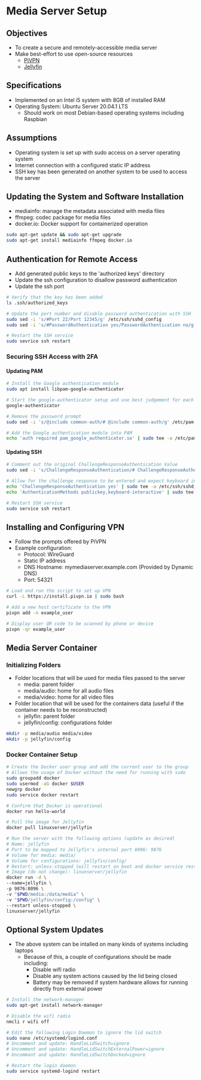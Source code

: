 # Media Server Setup

## Objectives

- To create a secure and remotely-accessible media server
- Make best-effort to use open-source resources
  - [PiVPN](https://github.com/pivpn/pivpn)
  - [Jellyfin](https://jellyfin.org/)

## Specifications

- Implemented on an Intel i5 system with 8GB of installed RAM
- Operating System: Ubuntu Server 20.04.1 LTS
  - Should work on most Debian-based operating systems including Raspbian

## Assumptions

- Operating system is set up with sudo access on a server operating system
- Internet connection with a configured static IP address
- SSH key has been generated on another system to be used to access the server

## Updating the System and Software Installation

- mediainfo: manage the metadata associated with media files
- ffmpeg: codec package for media files
- docker.io: Docker support for containerized operation

```bash
sudo apt-get update && sudo apt-get upgrade
sudo apt-get install mediainfo ffmpeg docker.io
```

## Authentication for Remote Access

- Add generated public keys to the 'authorized keys' directory
- Update the ssh configuration to disallow password authentication
- Update the ssh port

```bash
# Verify that the key has been added
ls .ssh/authorized_keys

# Update the port number and disable password authentication with SSH
sudo sed -i 's/#Port 22/Port 12345/g' /etc/ssh/sshd_config
sudo sed -i 's/#PasswordAuthentication yes/PasswordAuthentication no/g' /etc/ssh/sshd_config

# Restart the SSH service
sudo sevrice ssh restart
```

### Securing SSH Access with 2FA

#### Updating PAM

```bash
# Install the Google authentication module
sudo apt install libpam-google-authenticator

# Start the google-authenticator setup and use best judgement for each step
google-authenticator

# Remove the password prompt
sudo sed -i 's/@include common-auth/# @include common-auth/g' /etc/pam.d/sshd

# Add the Google authentication module into PAM
echo 'auth required pam_google_authenticator.so' | sudo tee -a /etc/pam.d/sshd
```

#### Updating SSH

```bash
# Comment out the original ChallengeResponseAuthentication Value
sudo sed -i 's/ChallengeResponseAuthentication/# ChallengeResponseAuthentication/g' /etc/ssh/sshd_config

# Allow for the challenge response to be entered and expect keyboard input during authentication
echo 'ChallengeResponseAuthentication yes' | sudo tee -a /etc/ssh/sshd_config
echo 'AuthenticationMethods publickey,keyboard-interactive' | sudo tee -a /etc/ssh/sshd_config

# Restart SSH service
sudo service ssh restart
```

## Installing and Configuring VPN

- Follow the prompts offered by PiVPN
- Example configuration:
  - Protocol: WireGuard
  - Static IP address
  - DNS Hostname: mymediaserver.example.com (Provided by Dynamic DNS)
  - Port: 54321

```bash
# Load and run the script to set up VPN
curl -L https://install.pivpn.io | sudo bash

# Add a new host certificate to the VPN
pivpn add -n example_user

# Display user QR code to be scanned by phone or device
pivpn -qr example_user
```

## Media Server Container

### Initializing Folders

- Folder locations that will be used for media files passed to the server
  - media: parent folder
  - media/audio: home for all audio files
  - media/video: home for all video files
- Folder location that will be used for the containers data (useful if the container needs to be reconstructed)
  - jellyfin: parent folder
  - jellyfin/config: configurations folder

```bash
mkdir -p media/audio media/video
mkdir -p jellyfin/config
```

### Docker Container Setup

```bash
# Create the Docker user group and add the current user to the group
# Allows the usage of Docker without the need for running with sudo
sudo groupadd docker
sudo usermod -aG docker $USER
newgrp docker
sudo service docker restart

# Confirm that Docker is operational
docker run hello-world

# Pull the image for Jellyfin
docker pull linuxserver/jellyfin

# Run the server with the following options (update as desired)
# Name: jellyfin
# Port to be mapped to Jellyfin's internal port 8096: 9876
# Volume for media: media/
# Volume for configurations: jellyfin/config/
# Restart: unless-stopped (will restart on boot and docker service restert)
# Image (do not change): linuxserver/jellyfin
docker run -d \
--name=jellyfin \
-p 9876:8096 \
-v "$PWD/media:/data/media" \
-v "$PWD/jellyfin/config:/config" \
--restart unless-stopped \
linuxserver/jellyfin
```

## Optional System Updates

- The above system can be intalled on many kinds of systems including laptops
  - Because of this, a couple of configurations should be made including:
    - Disable wifi radio
    - Disable any system actions caused by the lid being closed
    - Battery may be removed if system hardware allows for running directly from external power

```bash
# Install the network-manager
sudo apt-get install network-manager

# Disable the wifi radio
nmcli r wifi off

# Edit the following Login Daemon to ignore the lid switch  
sudo nano /etc/systemd/logind.conf
# Uncomment and update: HandleLidSwitch=ignore
# Uncomment and update: HandleLidSwitchExternalPower=ignore
# Uncommant and update: HandleLidSwitchDocked=ignore

# Restart the login daemon
sudo service systemd-logind restart
```
